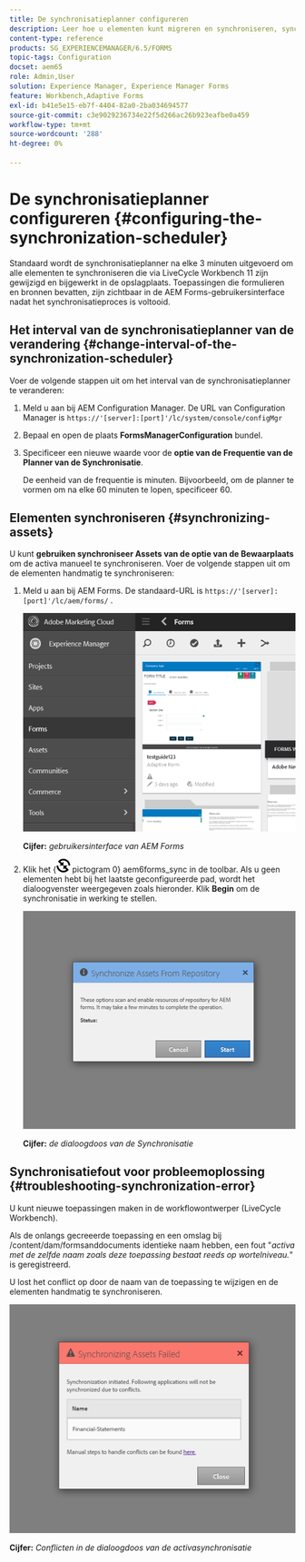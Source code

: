```yaml
---
title: De synchronisatieplanner configureren
description: Leer hoe u elementen kunt migreren en synchroniseren, synchronisatieplanner kunt configureren en mappen kunt gebruiken om elementen te rangschikken.
content-type: reference
products: SG_EXPERIENCEMANAGER/6.5/FORMS
topic-tags: Configuration
docset: aem65
role: Admin,User
solution: Experience Manager, Experience Manager Forms
feature: Workbench,Adaptive Forms
exl-id: b41e5e15-eb7f-4404-82a0-2ba034694577
source-git-commit: c3e9029236734e22f5d266ac26b923eafbe0a459
workflow-type: tm+mt
source-wordcount: '288'
ht-degree: 0%

---
```


# De synchronisatieplanner configureren {#configuring-the-synchronization-scheduler}

Standaard wordt de synchronisatieplanner na elke 3 minuten uitgevoerd om alle elementen te synchroniseren die via LiveCycle Workbench 11 zijn gewijzigd en bijgewerkt in de opslagplaats. Toepassingen die formulieren en bronnen bevatten, zijn zichtbaar in de AEM Forms-gebruikersinterface nadat het synchronisatieproces is voltooid.

## Het interval van de synchronisatieplanner van de verandering {#change-interval-of-the-synchronization-scheduler}

Voer de volgende stappen uit om het interval van de synchronisatieplanner te veranderen:

1. Meld u aan bij AEM Configuration Manager. De URL van Configuration Manager is `https://'[server]:[port]'/lc/system/console/configMgr`

1. Bepaal en open de plaats **FormsManagerConfiguration** bundel.

1. Specificeer een nieuwe waarde voor de **optie van de Frequentie van de Planner van de Synchronisatie**.

   De eenheid van de frequentie is minuten. Bijvoorbeeld, om de planner te vormen om na elke 60 minuten te lopen, specificeer 60.

## Elementen synchroniseren {#synchronizing-assets}

U kunt **gebruiken synchroniseer Assets van de optie van de Bewaarplaats** om de activa manueel te synchroniseren. Voer de volgende stappen uit om de elementen handmatig te synchroniseren:

1. Meld u aan bij AEM Forms. De standaard-URL is `https://'[server]:[port]'/lc/aem/forms/` .

   ![&#x200B; AEM Forms gebruikersinterface &#x200B;](assets/aem_forms_ui.png)

   **Cijfer:** *gebruikersinterface van AEM Forms*

1. Klik het {![&#128279;](assets/aem6forms_sync.png) pictogram 0} aem6forms_sync in de toolbar.  Als u geen elementen hebt bij het laatste geconfigureerde pad, wordt het dialoogvenster weergegeven zoals hieronder. Klik **Begin** om de synchronisatie in werking te stellen.

   ![&#x200B; de dialoogdoos van de Synchronisatie &#x200B;](assets/migrate-and-syncronize.png)

   **Cijfer:** *de dialoogdoos van de Synchronisatie*

## Synchronisatiefout voor probleemoplossing {#troubleshooting-synchronization-error}

U kunt nieuwe toepassingen maken in de workflowontwerper (LiveCycle Workbench).

Als de onlangs gecreeerde toepassing en een omslag bij /content/dam/formsanddocuments identieke naam hebben, een fout &quot;*activa met de zelfde naam zoals deze toepassing bestaat reeds op wortelniveau.*&quot; is geregistreerd.

U lost het conflict op door de naam van de toepassing te wijzigen en de elementen handmatig te synchroniseren.

![&#x200B; Conflicten in de dialoogdoos van de activasynchronisatie &#x200B;](assets/sync-conflict.png)

**Cijfer:** *Conflicten in de dialoogdoos van de activasynchronisatie*
